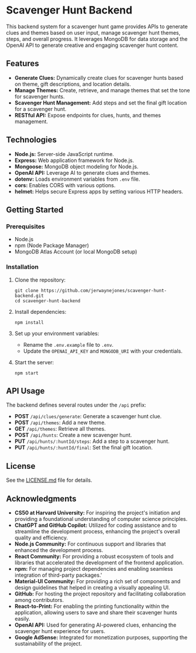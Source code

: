 # Scavenger Hunt Backend

This backend system for a scavenger hunt game provides APIs to generate clues and themes based on user input, manage scavenger hunt themes, steps, and overall progress. It leverages MongoDB for data storage and the OpenAI API to generate creative and engaging scavenger hunt content.

## Features

- **Generate Clues:** Dynamically create clues for scavenger hunts based on theme, gift descriptions, and location details.
- **Manage Themes:** Create, retrieve, and manage themes that set the tone for scavenger hunts.
- **Scavenger Hunt Management:** Add steps and set the final gift location for a scavenger hunt.
- **RESTful API:** Expose endpoints for clues, hunts, and themes management.

## Technologies

- **Node.js:** Server-side JavaScript runtime.
- **Express:** Web application framework for Node.js.
- **Mongoose:** MongoDB object modeling for Node.js.
- **OpenAI API:** Leverage AI to generate clues and themes.
- **dotenv:** Loads environment variables from `.env` file.
- **cors:** Enables CORS with various options.
- **helmet:** Helps secure Express apps by setting various HTTP headers.

## Getting Started

### Prerequisites

- Node.js
- npm (Node Package Manager)
- MongoDB Atlas Account (or local MongoDB setup)

### Installation

1. Clone the repository:
   ```
   git clone https://github.com/jerwaynejones/scavenger-hunt-backend.git
   cd scavenger-hunt-backend
   ```

2. Install dependencies:
   ```
   npm install
   ```

3. Set up your environment variables:
    - Rename the `.env.example` file to `.env`.
    - Update the `OPENAI_API_KEY` and `MONGODB_URI` with your credentials.

4. Start the server:
   ```
   npm start
   ```

## API Usage

The backend defines several routes under the `/api` prefix:

- **POST** `/api/clues/generate`: Generate a scavenger hunt clue.
- **POST** `/api/themes`: Add a new theme.
- **GET** `/api/themes`: Retrieve all themes.
- **POST** `/api/hunts`: Create a new scavenger hunt.
- **PUT** `/api/hunts/:huntId/steps`: Add a step to a scavenger hunt.
- **PUT** `/api/hunts/:huntId/final`: Set the final gift location.


## License

See the [LICENSE.md](LICENSE.md) file for details.


## Acknowledgments

- **CS50 at Harvard University:** For inspiring the project's initiation and providing a foundational understanding of computer science principles.
- **ChatGPT and GitHub Copilot:** Utilized for coding assistance and to streamline the development process, enhancing the project's overall quality and efficiency.
- **Node.js Community:** For continuous support and libraries that enhanced the development process.
- **React Community:** For providing a robust ecosystem of tools and libraries that accelerated the development of the frontend application.
- **npm:** For managing project dependencies and enabling seamless integration of third-party packages.'
- **Material-UI Community:** For providing a rich set of components and design guidelines that helped in creating a visually appealing UI.
- **GitHub:** For hosting the project repository and facilitating collaboration among contributors.
- **React-to-Print:** For enabling the printing functionality within the application, allowing users to save and share their scavenger hunts easily.
- **OpenAI API:** Used for generating AI-powered clues, enhancing the scavenger hunt experience for users.
- **Google AdSense:** Integrated for monetization purposes, supporting the sustainability of the project.
```




